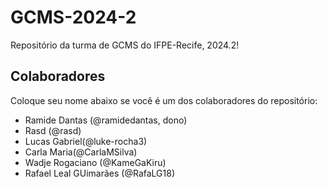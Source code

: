 # GCMS-2024-2

Repositório da turma de GCMS do IFPE-Recife, 2024.2!

## Colaboradores
Coloque seu nome abaixo se você é um dos colaboradores do repositório:

- Ramide Dantas (@ramidedantas, dono)
- Rasd (@rasd)
- Lucas Gabriel(@luke-rocha3)
- Carla Maria(@CarlaMSilva)
- Wadje Rogaciano (@KameGaKiru)
- Rafael Leal GUimarães (@RafaLG18)
